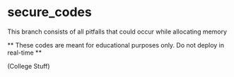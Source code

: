 # secure_codes
This branch consists of all pitfalls that could occur while allocating memory

** These codes are meant for educational purposes only. Do not deploy in real-time **

(College Stuff)
